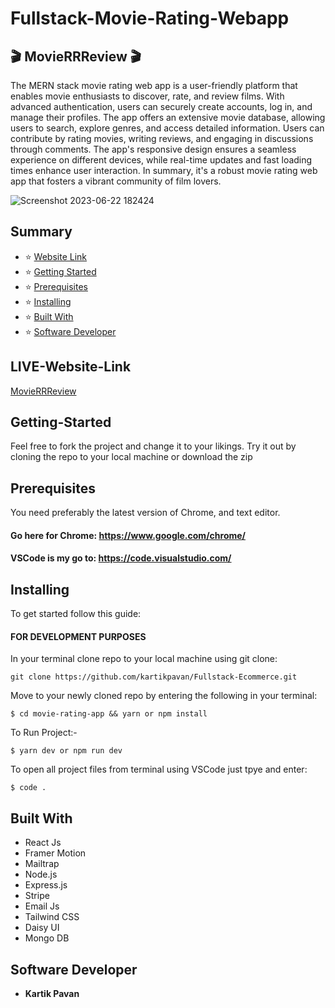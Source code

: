 # Fullstack-Movie-Rating-Webapp

## 🎬 MovieRRReview 🎬

The MERN stack movie rating web app is a user-friendly platform that enables movie enthusiasts to discover, rate, and review films. With advanced authentication, users can securely create accounts, log in, and manage their profiles. The app offers an extensive movie database, allowing users to search, explore genres, and access detailed information. Users can contribute by rating movies, writing reviews, and engaging in discussions through comments. The app's responsive design ensures a seamless experience on different devices, while real-time updates and fast loading times enhance user interaction. In summary, it's a robust movie rating web app that fosters a vibrant community of film lovers.

![Screenshot 2023-06-22 182424](https://github.com/kartikpavan/Movie_RRReview/assets/81632171/85fdb335-fd16-48ec-8eb0-3978467915da)

## Summary

- :star: [Website Link](#website-link)
- :star: [Getting Started](#getting-started)
- :star: [Prerequisites](#prerequisites)
- :star: [Installing](#installing)
- :star: [Built With](#built-with)
- :star: [Software Developer](#software-developer)

## LIVE-Website-Link

[MovieRRReview](https://movie-rr-review.vercel.app/)

## Getting-Started

Feel free to fork the project and change it to your likings. Try it out by cloning the repo to your local machine or download the zip

## Prerequisites

You need preferably the latest version of Chrome, and text editor.

#### Go here for Chrome: https://www.google.com/chrome/

#### VSCode is my go to: https://code.visualstudio.com/

## Installing

To get started follow this guide:

#### FOR DEVELOPMENT PURPOSES

In your terminal clone repo to your local machine using git clone:

```
git clone https://github.com/kartikpavan/Fullstack-Ecommerce.git
```

Move to your newly cloned repo by entering the following in your terminal:

```
$ cd movie-rating-app && yarn or npm install
```

To Run Project:-

```
$ yarn dev or npm run dev 
```

To open all project files from terminal using VSCode just tpye and enter:

```
$ code .
```

## Built With

- React Js
- Framer Motion
- Mailtrap 
- Node.js
- Express.js
- Stripe
- Email Js
- Tailwind CSS
- Daisy UI
- Mongo DB

## Software Developer

- **Kartik Pavan**
